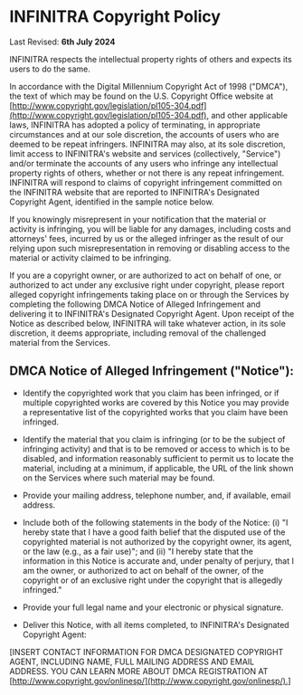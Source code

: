 # INFINITRA Copyright Policy

Last Revised:  **6th July 2024**

INFINITRA respects the intellectual property rights of others and expects its users to do the same.

In accordance with the Digital Millennium Copyright Act of 1998 ("DMCA"), the text of which may be found on the U.S. Copyright Office website at [http://www.copyright.gov/legislation/pl105-304.pdf](http://www.copyright.gov/legislation/pl105-304.pdf), and other applicable laws, INFINITRA has adopted a policy of terminating, in appropriate circumstances and at our sole discretion, the accounts of users who are deemed to be repeat infringers. INFINITRA may also, at its sole discretion, limit access to INFINITRA's website and services (collectively, "Service") and/or terminate the accounts of any users who infringe any intellectual property rights of others, whether or not there is any repeat infringement. INFINITRA will respond to claims of copyright infringement committed on the INFINITRA website that are reported to INFINITRA's Designated Copyright Agent, identified in the sample notice below.

If you knowingly misrepresent in your notification that the material or activity is infringing, you will be liable for any damages, including costs and attorneys' fees, incurred by us or the alleged infringer as the result of our relying upon such misrepresentation in removing or disabling access to the material or activity claimed to be infringing.

If you are a copyright owner, or are authorized to act on behalf of one, or authorized to act under any exclusive right under copyright, please report alleged copyright infringements taking place on or through the Services by completing the following DMCA Notice of Alleged Infringement and delivering it to INFINITRA's Designated Copyright Agent. Upon receipt of the Notice as described below, INFINITRA will take whatever action, in its sole discretion, it deems appropriate, including removal of the challenged material from the Services.

## DMCA Notice of Alleged Infringement ("Notice"):

* Identify the copyrighted work that you claim has been infringed, or if multiple copyrighted works are covered by this Notice you may provide a representative list of the copyrighted works that you claim have been infringed.

* Identify the material that you claim is infringing (or to be the subject of infringing activity) and that is to be removed or access to which is to be disabled, and information reasonably sufficient to permit us to locate the material, including at a minimum, if applicable, the URL of the link shown on the Services where such material may be found.

* Provide your mailing address, telephone number, and, if available, email address.

* Include both of the following statements in the body of the Notice: (i) "I hereby state that I have a good faith belief that the disputed use of the copyrighted material is not authorized by the copyright owner, its agent, or the law (e.g., as a fair use)"; and (ii) "I hereby state that the information in this Notice is accurate and, under penalty of perjury, that I am the owner, or authorized to act on behalf of the owner, of the copyright or of an exclusive right under the copyright that is allegedly infringed."

* Provide your full legal name and your electronic or physical signature.

* Deliver this Notice, with all items completed, to INFINITRA's Designated Copyright Agent:

[INSERT CONTACT INFORMATION FOR DMCA DESIGNATED COPYRIGHT AGENT, INCLUDING NAME, FULL MAILING ADDRESS AND EMAIL ADDRESS. YOU CAN LEARN MORE ABOUT DMCA REGISTRATION AT [http://www.copyright.gov/onlinesp/](http://www.copyright.gov/onlinesp/).]